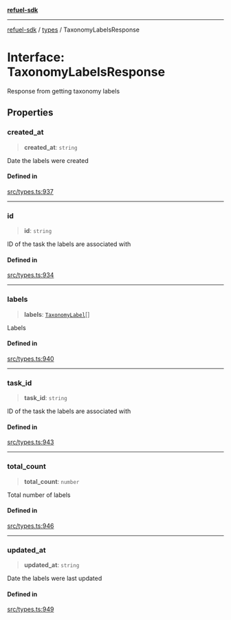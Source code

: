 [**refuel-sdk**](../../README.md)

***

[refuel-sdk](../../modules.md) / [types](../README.md) / TaxonomyLabelsResponse

# Interface: TaxonomyLabelsResponse

Response from getting taxonomy labels

## Properties

### created\_at

> **created\_at**: `string`

Date the labels were created

#### Defined in

[src/types.ts:937](https://github.com/refuel-ai/refuel-sdk/blob/61d30041216a525535e2edabde48af0f00ec66c9/src/types.ts#L937)

***

### id

> **id**: `string`

ID of the task the labels are associated with

#### Defined in

[src/types.ts:934](https://github.com/refuel-ai/refuel-sdk/blob/61d30041216a525535e2edabde48af0f00ec66c9/src/types.ts#L934)

***

### labels

> **labels**: [`TaxonomyLabel`](TaxonomyLabel.md)[]

Labels

#### Defined in

[src/types.ts:940](https://github.com/refuel-ai/refuel-sdk/blob/61d30041216a525535e2edabde48af0f00ec66c9/src/types.ts#L940)

***

### task\_id

> **task\_id**: `string`

ID of the task the labels are associated with

#### Defined in

[src/types.ts:943](https://github.com/refuel-ai/refuel-sdk/blob/61d30041216a525535e2edabde48af0f00ec66c9/src/types.ts#L943)

***

### total\_count

> **total\_count**: `number`

Total number of labels

#### Defined in

[src/types.ts:946](https://github.com/refuel-ai/refuel-sdk/blob/61d30041216a525535e2edabde48af0f00ec66c9/src/types.ts#L946)

***

### updated\_at

> **updated\_at**: `string`

Date the labels were last updated

#### Defined in

[src/types.ts:949](https://github.com/refuel-ai/refuel-sdk/blob/61d30041216a525535e2edabde48af0f00ec66c9/src/types.ts#L949)
